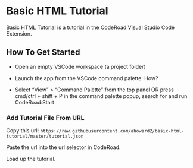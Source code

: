 # Basic HTML Tutorial

Basic HTML Tutorial is a tutorial in the CodeRoad Visual Studio Code Extension.

## How To Get Started

- Open an empty VSCode workspace (a project folder)

- Launch the app from the VSCode command palette. How?

- Select “View” > “Command Palette” from the top panel OR press cmd/ctrl + shift + P
in the command palette popup, search for and run CodeRoad:Start

### Add Tutorial File From URL

Copy this url: `https://raw.githubusercontent.com/ahoward2/basic-html-tutorial/master/tutorial.json`

Paste the url into the url selector in CodeRoad.

Load up the tutorial.




